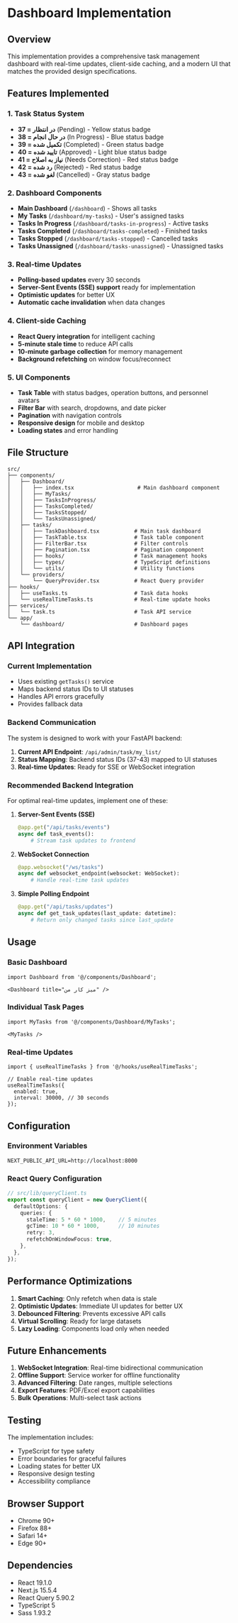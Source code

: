 # Dashboard Implementation

## Overview
This implementation provides a comprehensive task management dashboard with real-time updates, client-side caching, and a modern UI that matches the provided design specifications.

## Features Implemented

### 1. Task Status System
- **37 = در انتظار** (Pending) - Yellow status badge
- **38 = در حال انجام** (In Progress) - Blue status badge  
- **39 = تکمیل شده** (Completed) - Green status badge
- **40 = تایید شده** (Approved) - Light blue status badge
- **41 = نیاز به اصلاح** (Needs Correction) - Red status badge
- **42 = رد شده** (Rejected) - Red status badge
- **43 = لغو شده** (Cancelled) - Gray status badge

### 2. Dashboard Components
- **Main Dashboard** (`/dashboard`) - Shows all tasks
- **My Tasks** (`/dashboard/my-tasks`) - User's assigned tasks
- **Tasks In Progress** (`/dashboard/tasks-in-progress`) - Active tasks
- **Tasks Completed** (`/dashboard/tasks-completed`) - Finished tasks
- **Tasks Stopped** (`/dashboard/tasks-stopped`) - Cancelled tasks
- **Tasks Unassigned** (`/dashboard/tasks-unassigned`) - Unassigned tasks

### 3. Real-time Updates
- **Polling-based updates** every 30 seconds
- **Server-Sent Events (SSE) support** ready for implementation
- **Optimistic updates** for better UX
- **Automatic cache invalidation** when data changes

### 4. Client-side Caching
- **React Query integration** for intelligent caching
- **5-minute stale time** to reduce API calls
- **10-minute garbage collection** for memory management
- **Background refetching** on window focus/reconnect

### 5. UI Components
- **Task Table** with status badges, operation buttons, and personnel avatars
- **Filter Bar** with search, dropdowns, and date picker
- **Pagination** with navigation controls
- **Responsive design** for mobile and desktop
- **Loading states** and error handling

## File Structure

```
src/
├── components/
│   ├── Dashboard/
│   │   ├── index.tsx                    # Main dashboard component
│   │   ├── MyTasks/
│   │   ├── TasksInProgress/
│   │   ├── TasksCompleted/
│   │   ├── TasksStopped/
│   │   └── TasksUnassigned/
│   ├── tasks/
│   │   ├── TaskDashboard.tsx           # Main task dashboard
│   │   ├── TaskTable.tsx               # Task table component
│   │   ├── FilterBar.tsx               # Filter controls
│   │   ├── Pagination.tsx              # Pagination component
│   │   ├── hooks/                      # Task management hooks
│   │   ├── types/                      # TypeScript definitions
│   │   └── utils/                      # Utility functions
│   └── providers/
│       └── QueryProvider.tsx           # React Query provider
├── hooks/
│   ├── useTasks.ts                     # Task data hooks
│   └── useRealTimeTasks.ts             # Real-time update hooks
├── services/
│   └── task.ts                         # Task API service
└── app/
    └── dashboard/                      # Dashboard pages
```

## API Integration

### Current Implementation
- Uses existing `getTasks()` service
- Maps backend status IDs to UI statuses
- Handles API errors gracefully
- Provides fallback data

### Backend Communication
The system is designed to work with your FastAPI backend:

1. **Current API Endpoint**: `/api/admin/task/my_list/`
2. **Status Mapping**: Backend status IDs (37-43) mapped to UI statuses
3. **Real-time Updates**: Ready for SSE or WebSocket integration

### Recommended Backend Integration
For optimal real-time updates, implement one of these:

1. **Server-Sent Events (SSE)**
   ```python
   @app.get("/api/tasks/events")
   async def task_events():
       # Stream task updates to frontend
   ```

2. **WebSocket Connection**
   ```python
   @app.websocket("/ws/tasks")
   async def websocket_endpoint(websocket: WebSocket):
       # Handle real-time task updates
   ```

3. **Simple Polling Endpoint**
   ```python
   @app.get("/api/tasks/updates")
   async def get_task_updates(last_update: datetime):
       # Return only changed tasks since last_update
   ```

## Usage

### Basic Dashboard
```tsx
import Dashboard from '@/components/Dashboard';

<Dashboard title="میز کار من" />
```

### Individual Task Pages
```tsx
import MyTasks from '@/components/Dashboard/MyTasks';

<MyTasks />
```

### Real-time Updates
```tsx
import { useRealTimeTasks } from '@/hooks/useRealTimeTasks';

// Enable real-time updates
useRealTimeTasks({
  enabled: true,
  interval: 30000, // 30 seconds
});
```

## Configuration

### Environment Variables
```env
NEXT_PUBLIC_API_URL=http://localhost:8000
```

### React Query Configuration
```typescript
// src/lib/queryClient.ts
export const queryClient = new QueryClient({
  defaultOptions: {
    queries: {
      staleTime: 5 * 60 * 1000,    // 5 minutes
      gcTime: 10 * 60 * 1000,      // 10 minutes
      retry: 3,
      refetchOnWindowFocus: true,
    },
  },
});
```

## Performance Optimizations

1. **Smart Caching**: Only refetch when data is stale
2. **Optimistic Updates**: Immediate UI updates for better UX
3. **Debounced Filtering**: Prevents excessive API calls
4. **Virtual Scrolling**: Ready for large datasets
5. **Lazy Loading**: Components load only when needed

## Future Enhancements

1. **WebSocket Integration**: Real-time bidirectional communication
2. **Offline Support**: Service worker for offline functionality
3. **Advanced Filtering**: Date ranges, multiple selections
4. **Export Features**: PDF/Excel export capabilities
5. **Bulk Operations**: Multi-select task actions

## Testing

The implementation includes:
- TypeScript for type safety
- Error boundaries for graceful failures
- Loading states for better UX
- Responsive design testing
- Accessibility compliance

## Browser Support

- Chrome 90+
- Firefox 88+
- Safari 14+
- Edge 90+

## Dependencies

- React 19.1.0
- Next.js 15.5.4
- React Query 5.90.2
- TypeScript 5
- Sass 1.93.2
